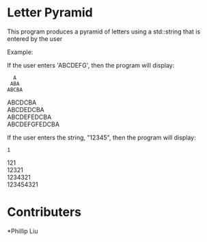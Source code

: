# Letter Pyramid
This program produces a pyramid of letters using a std::string that is entered by the user

Example: 

If the user enters 'ABCDEFG', then the program will display:

      A                                                                                                                
     ABA                                                                                                               
    ABCBA                                                                                                              
   ABCDCBA                                                                                                             
  ABCDEDCBA                                                                                                            
 ABCDEFEDCBA                                                                                                           
ABCDEFGFEDCBA

If the user enters the string, "12345", then the program will display:

    1                                                                                                                  
   121                                                                                                                 
  12321                                                                                                                
 1234321                                                                                                               
123454321

# Contributers

*Phillip Liu
